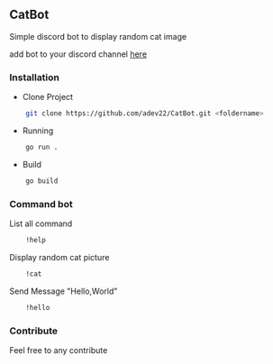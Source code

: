 ## CatBot

Simple discord bot to display random cat image

add bot to your discord channel [here](https://discord.com/api/oauth2/authorize?client_id=758799620238344212&permissions=57408&scope=bot)

### Installation

- Clone Project

```bash
    git clone https://github.com/adev22/CatBot.git <foldername>
```

- Running

```bash
    go run .
```

- Build

```bash
    go build
```

### Command bot

List all command

```bash
    !help
```

Display random cat picture

```bash
    !cat
```

Send Message "Hello,World"

```bash
    !hello
```

### Contribute

Feel free to any contribute
